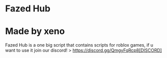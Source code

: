 # Fazed Hub
# Made by xeno
Fazed Hub is a one big script that contains scripts for roblox games, if u want to use it join our discord! > https://discord.gg/QmgyFqRcp8[DISCORD]
